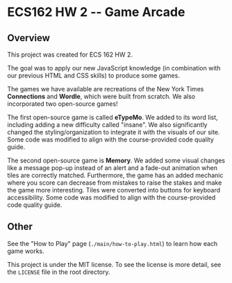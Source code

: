 # ECS162 HW 2 -- Game Arcade

## Overview
This project was created for ECS 162 HW 2.

The goal was to apply our new JavaScript knowledge (in combination with our previous HTML and CSS skills) to produce some games.

The games we have available are recreations of the New York Times **Connections** and **Wordle**, which were built from scratch. We also incorporated two open-source games! 

The first open-source game is called **eTypeMo**. We added to its word list, including adding a new difficulty called "insane". We also significantly changed the styling/organization to integrate it with the visuals of our site. Some code was modified to align with the course-provided code quality guide.

The second open-source game is **Memory**. We added some visual changes like a message pop-up instead of an alert and a fade-out animation when tiles are correctly matched. Furthermore, the game has an added mechanic where you score can decrease from mistakes to raise the stakes and make the game more interesting. Tiles were converted into buttons for keyboard accessibility. Some code was modified to align with the course-provided code quality guide.

## Other
See the "How to Play" page (`./main/how-to-play.html`) to learn how each game works.

This project is under the MIT license. To see the license is more detail, see the `LICENSE` file in the root directory.
